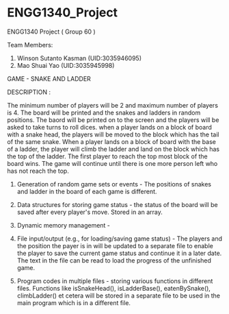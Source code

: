 # ENGG1340_Project
ENGG1340 Project ( Group 60 )


Team Members:
1. Winson Sutanto Kasman (UID:3035946095)
2. Mao Shuai Yao (UID:3035945998)



GAME - SNAKE AND LADDER

DESCRIPTION :

The minimum number of players will be 2 and maximum number of players is 4. The board will be printed and the snakes and ladders in random positions. The baord will be printed on to the screen and the players will be asked to take turns to roll dices. when a player lands on a block of board with a snake head, the players will be moved to the block which has the tail of the same snake. When a player lands on a block of board with the base of a ladder, the player will climb the ladder and land on the block which has the top of the ladder. The first player to reach the top most block of the board wins. The game will continue until there is one more person left who has not reach the top.


1. Generation of random game sets or events - The positions of snakes and ladder in the board of each game is different.

2. Data structures for storing game status - the status of the board will be saved after every player's move. Stored in an array. 

3. Dynamic memory management - 

4. File input/output (e.g., for loading/saving game status) - The players and the position the payer is in will be updated to a separate file to enable the player to save the current game status and continue it in a later date. The text in the file can be read to load the progress of the unfinished game.

5. Program codes in multiple files - storing various functions in different files. Functions like isSnakeHead(), isLadderBase(), eatenBySnake(), climbLadder() et cetera will be stored in a separate file to be used in the main program which is in a different file.
